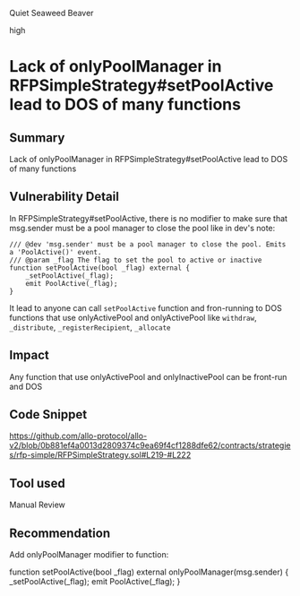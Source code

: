 Quiet Seaweed Beaver

high

# Lack of onlyPoolManager in RFPSimpleStrategy#setPoolActive lead to DOS of many functions
## Summary
Lack of onlyPoolManager in RFPSimpleStrategy#setPoolActive lead to DOS of many functions

## Vulnerability Detail
In RFPSimpleStrategy#setPoolActive, there is no modifier to make sure that msg.sender must be a pool manager to close the pool like in dev's note:

    /// @dev 'msg.sender' must be a pool manager to close the pool. Emits a 'PoolActive()' event.
    /// @param _flag The flag to set the pool to active or inactive
    function setPoolActive(bool _flag) external {
        _setPoolActive(_flag);
        emit PoolActive(_flag);
    }
It lead to anyone can call `setPoolActive` function and fron-running to DOS functions that use onlyActivePool and onlyActivePool like `withdraw`, `_distribute`, `_registerRecipient`, `_allocate`

## Impact
Any function that use onlyActivePool and onlyInactivePool can be front-run and DOS

## Code Snippet
https://github.com/allo-protocol/allo-v2/blob/0b881ef4a0013d2809374c9ea69f4cf1288dfe62/contracts/strategies/rfp-simple/RFPSimpleStrategy.sol#L219-#L222

## Tool used
Manual Review

## Recommendation
Add onlyPoolManager modifier to function:

function setPoolActive(bool _flag) external onlyPoolManager(msg.sender) {
    _setPoolActive(_flag);
    emit PoolActive(_flag);
}
